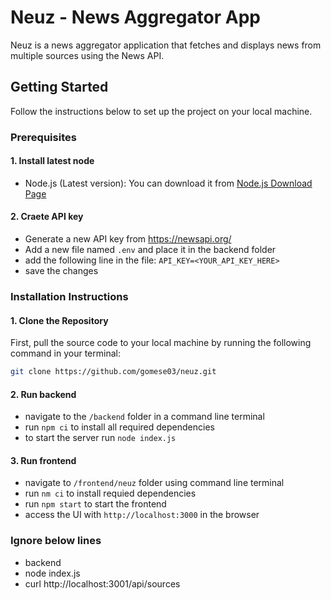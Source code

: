 # Neuz - News Aggregator App

Neuz is a news aggregator application that fetches and displays news from multiple sources using the News API.

## Getting Started

Follow the instructions below to set up the project on your local machine.

### Prerequisites
#### 1. Install latest node
- Node.js (Latest version): You can download it from [Node.js Download Page](https://nodejs.org/en/download/current)
#### 2. Craete API key
- Generate a new API key from https://newsapi.org/
- Add a new file named `.env` and place it in the backend folder
- add the following line in the file: `API_KEY=<YOUR_API_KEY_HERE>`
- save the changes

### Installation Instructions

#### 1. Clone the Repository
First, pull the source code to your local machine by running the following command in your terminal:

```bash
git clone https://github.com/gomese03/neuz.git
```
#### 2. Run backend
- navigate to the `/backend` folder in a command line terminal
- run `npm ci` to install all required dependencies
- to start the server run `node index.js`

#### 3. Run frontend
- navigate to `/frontend/neuz` folder using command line terminal
- run `nm ci` to install requied dependencies
- run `npm start` to start the frontend
- access the UI with `http://localhost:3000` in the browser


### Ignore below lines
- backend
- node index.js
- curl http://localhost:3001/api/sources
